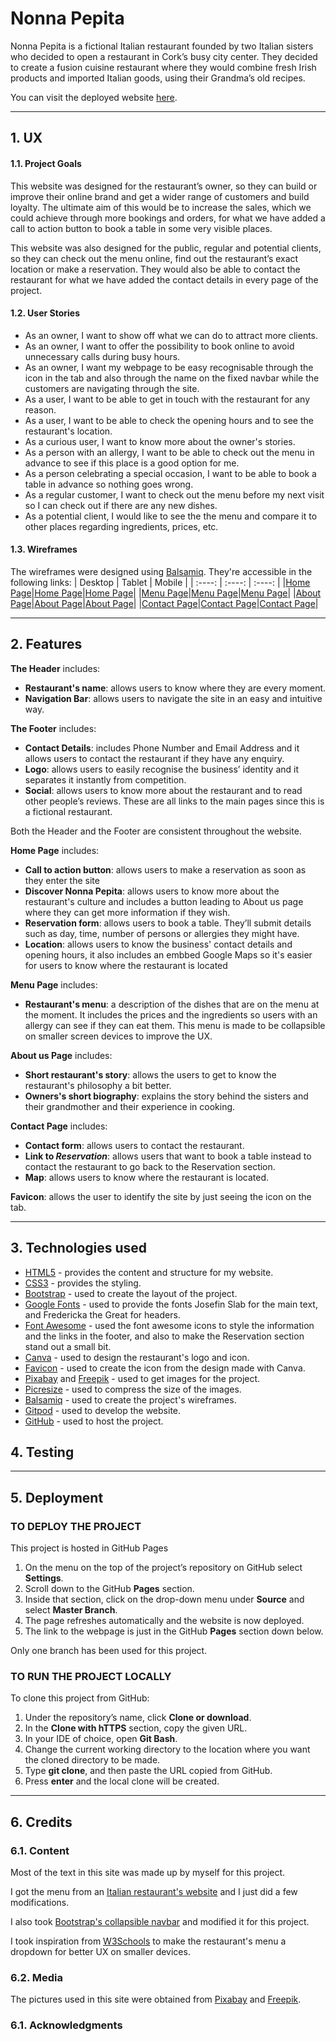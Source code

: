 # Nonna Pepita

Nonna Pepita is a fictional Italian restaurant founded by two Italian sisters who decided to open a restaurant in Cork’s busy city center. They decided to create a fusion cuisine restaurant where they would combine fresh Irish products and imported Italian goods, using their Grandma’s old recipes.

You can visit the deployed website [here](https://fernandagil.github.io/ms1-nonnapepita-restaurant/).

---

## 1. UX

#### 1.1. Project Goals

This website was designed for the restaurant’s owner, so they can build or improve their online brand and get a wider range of customers and build loyalty. The ultimate aim of this would be to increase the sales, which we could achieve through more bookings and orders, for what we have added a call to action button to book a table in some very visible places.

This website was also designed for the public, regular and potential clients, so they can check out the menu online, find out the restaurant’s exact location or make a reservation. They would also be able to contact the restaurant for what we have added the contact details in every page of the project.

#### 1.2. User Stories

- As an owner, I want to show off what we can do to attract more clients.
- As an owner, I want to offer the possibility to book online to avoid unnecessary calls during busy hours.
- As an owner, I want my webpage to be easy recognisable through the icon in the tab and also through the name on the fixed navbar while the customers are navigating through the site.
- As a user, I want to be able to get in touch with the restaurant for any reason.
- As a user, I want to be able to check the opening hours and to see the restaurant's location.
- As a curious user, I want to know more about the owner's stories.
- As a person with an allergy, I want to be able to check out the menu in advance to see if this place is a good option for me.
- As a person celebrating a special occasion, I want to be able to book a table in advance so nothing goes wrong.
- As a regular customer, I want to check out the menu before my next visit so I can check out if there are any new dishes.
- As a potential client, I would like to see the the menu and compare it to other places regarding ingredients, prices, etc.

#### 1.3. Wireframes
The wireframes were designed using [Balsamiq](https://balsamiq.com/). They're accessible in the following links:
|    Desktop   |    Tablet    |    Mobile    |
|    :----:    |     :----:   |    :----:    |
|[Home Page](/wireframes/home-desktop.png)|[Home Page](/wireframes/home-tablet.png)|[Home Page](/wireframes/home-mobile.png)|
|[Menu Page](/wireframes/menu-desktop.png)|[Menu Page](/wireframes/menu-tablet.png)|[Menu Page](/wireframes/menu-mobile.png)|
|[About Page](/wireframes/about-desktop.png)|[About Page](/wireframes/about-tablet.png)|[About Page](/wireframes/about-mobile.png)|
|[Contact Page](/wireframes/contact-desktop.png)|[Contact Page](/wireframes/contact-tablet.png)|[Contact Page](/wireframes/contact-mobile.png)|

---

## 2. Features

**The Header** includes:

- **Restaurant's name**: allows users to know where they are every moment.
- **Navigation Bar**: allows users to navigate the site in an easy and intuitive way.

**The Footer** includes:

- **Contact Details**: includes Phone Number and Email Address and it allows users to contact the restaurant if they have any enquiry.
- **Logo**: allows users to easily recognise the business’ identity and it separates it instantly from competition.
- **Social**: allows users to know more about the restaurant and to read other people’s reviews. These are all links to the main pages since this is a fictional restaurant.

Both the Header and the Footer are consistent throughout the website.

**Home Page** includes:

- **Call to action button**: allows users to make a reservation as soon as they enter the site
- **Discover Nonna Pepita**: allows users to know more about the restaurant's culture and includes a button leading to About us page where they can get more information if they wish.
- **Reservation form**: allows users to book a table. They’ll submit details such as day, time, number of persons or allergies they might have.
- **Location**: allows users to know the business' contact details and opening hours, it also includes an embbed Google Maps so it's easier for users to know where the restaurant is located

**Menu Page** includes:

- **Restaurant's menu**: a description of the dishes that are on the menu at the moment. It includes the prices and the ingredients so users with an allergy can see if they can eat them. 
This menu is made to be collapsible on smaller screen devices to improve the UX.

**About us Page** includes:

- **Short restaurant's story**: allows the users to get to know the restaurant's philosophy a bit better.
- **Owners's short biography**: explains the story behind the sisters and their grandmother and their experience in cooking.

**Contact Page** includes:

- **Contact form**: allows users to contact the restaurant.
- **Link to _Reservation_**: allows users that want to book a table instead to contact the restaurant to go back to the Reservation section.
- **Map**: allows users to know where the restaurant is located.

**Favicon**: allows the user to identify the site by just seeing the icon on the tab.

---

## 3. Technologies used

- [HTML5](https://en.wikipedia.org/wiki/HTML5) - provides the content and structure for my website.
- [CSS3](https://en.wikipedia.org/wiki/Cascading_Style_Sheets) - provides the styling.
- [Bootstrap](https://getbootstrap.com/) - used to create the layout of the project.
- [Google Fonts](https://fonts.google.com/) - used to provide the fonts Josefin Slab for the main text, and Fredericka the Great for headers.
- [Font Awesome](https://fontawesome.com/) - used the font awesome icons to style the information and the links in the footer, and also to make the Reservation section stand out a small bit.
- [Canva](https://www.canva.com/) - used to design the restaurant's logo and icon.
- [Favicon](https://www.favicon-generator.org//) - used to create the icon from the design made with Canva.
- [Pixabay](https://pixabay.com/) and [Freepik](https://www.freepik.es/) - used to get images for the project.
- [Picresize](https://picresize.com/) - used to compress the size of the images.
- [Balsamiq](https://balsamiq.com/) - used to create the project's wireframes.
- [Gitpod](https://gitpod.io/) - used to develop the website.
- [GitHub](https://github.com/) - used to host the project.

## 4. Testing

---

## 5. Deployment

### TO DEPLOY THE PROJECT
This project is hosted in GitHub Pages

1. On the menu on the top of the project’s repository on GitHub select **Settings**.
2. Scroll down to the GitHub **Pages** section.
3. Inside that section, click on the drop-down menu under **Source** and select **Master Branch**.
4. The page refreshes automatically and the website is now deployed.
5. The link to the webpage is just in the GitHub **Pages** section down below.

Only one branch has been used for this project.

### TO RUN THE PROJECT LOCALLY
To clone this project from GitHub:

1. Under the repository’s name, click **Clone or download**.
2. In the **Clone with hTTPS** section, copy the given URL.
3. In your IDE of choice, open **Git Bash**.
4. Change the current working directory to the location where you want the cloned directory to be made.
5. Type **git clone**, and then paste the URL copied from GitHub.
6. Press **enter** and the local clone will be created.

---

## 6. Credits

### 6.1. Content
Most of the text in this site was made up by myself for this project. 

I got the menu from an [Italian restaurant's website](https://daks2k3a4ib2z.cloudfront.net/58ceb9bdf552f26c38942674/594210fc82bc8d319b7ef921_Piacere%20Mio%20Del%20Sur%20Dinner%202017%20authentic%20italian%20restaurant.png) and I just did a few modifications.

I also took [Bootstrap's collapsible navbar](https://getbootstrap.com/docs/4.0/components/navbar/) and modified it for this project. 

I took inspiration from [W3Schools](https://www.w3schools.com/bootstrap/bootstrap_collapse.asp) to make the restaurant's menu a dropdown for better UX on smaller devices.

### 6.2. Media

The pictures used in this site were obtained from [Pixabay](https://pixabay.com/) and [Freepik](https://www.freepik.es/).

### 6.1. Acknowledgments
